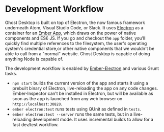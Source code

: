 # Development Workflow
Ghost Desktop is built on top of Electron, the now famous framework underneath Atom, Visual Studio Code, or Slack. It uses [Electron](http://electron.atom.io/) as a container for an [Ember App](http://emberjs.com), which draws on the power of native components and ES6 JS. If you go and checkout the `app` folder, you'll quickly find multiple references to the filesystem, the user's operating system's credential store,or other native components that we wouldn't be able to call from a "normal" website. Ghost Desktop is capable of doing anything Node is capable of.

The development workflow is enabled by [Ember-Electron](https://github.com/felixrieseberg/ember-electron) and various Grunt tasks.

 * `npm start` builds the current version of the app and starts it using a prebuilt binary of Electron, live-reloading the app on any code changes. Ember-Inspector can't be installed in Electron, but will be available as soon as the app is launched from any web browser on `http://localhost:30820`.
 * `ember electron:test` runs tests using QUnit as defined in `tests`.
 * `ember electron:test --server` runs the same tests, but in a live-reloading development mode. It uses incremental builds to allow for a fast dev/test workflow.
